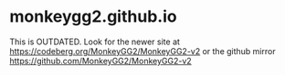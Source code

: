 # monkeygg2.github.io
This is OUTDATED. Look for the newer site at https://codeberg.org/MonkeyGG2/MonkeyGG2-v2 or the github mirror https://github.com/MonkeyGG2/MonkeyGG2-v2
